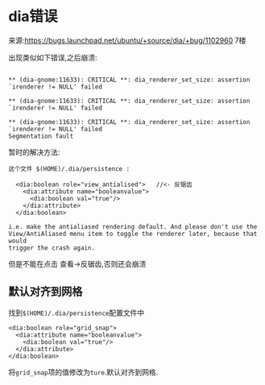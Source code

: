 # dia错误

来源:https://bugs.launchpad.net/ubuntu/+source/dia/+bug/1102960 7楼

出现类似如下错误,之后崩溃:
```

** (dia-gnome:11633): CRITICAL **: dia_renderer_set_size: assertion `irenderer != NULL' failed

** (dia-gnome:11633): CRITICAL **: dia_renderer_set_size: assertion `irenderer != NULL' failed

** (dia-gnome:11633): CRITICAL **: dia_renderer_set_size: assertion `irenderer != NULL' failed
Segmentation fault
```
暂时的解决方法:
```
这个文件 $(HOME)/.dia/persistence :

  <dia:boolean role="view_antialised">   //<- 反锯齿
    <dia:attribute name="booleanvalue">
      <dia:boolean val="true"/>
    </dia:attribute>
  </dia:boolean>

i.e. make the antialiased rendering default. And please don't use the
View/AntiAliased menu item to toggle the renderer later, because that would
trigger the crash again.
```
但是不能在点击 查看->反锯齿,否则还会崩溃

## 默认对齐到网格

找到`$(HOME)/.dia/persistence`配置文件中
```
<dia:boolean role="grid_snap">
  <dia:attribute name="booleanvalue">
    <dia:boolean val="true"/>
  </dia:attribute>
</dia:boolean>
```
将`grid_snap`项的值修改为`ture`.默认对齐到网格.